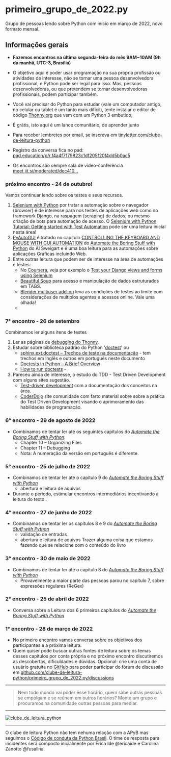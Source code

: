 # primeiro_grupo_de_2022.py

Grupo de pessoas lendo sobre Python com início em março de 2022, novo formato mensal. 

## Informações gerais

- <strong>Fazemos encontros na última segunda-feira do mês 9AM−10AM (9h da manhã, UTC-3, Brasília)</strong>

- O objetivo aqui é poder usar programação na sua própria profissão ou atividades de interesse, não se tornar uma pessoa desenvolvedora profissional, e Python pode ser legal para isso. Mas, pessoas desenvolvedoras, ou que pretendem se tornar desenvolvedoras profissionais, podem participar também.

- Você vai precisar do Python para estudar (vale um computador antigo, no celular ou tablet é um tanto mais difícil), tente instalar o editor de código [Thonny.org](https://thonny.org) que vem com um Python 3 embutido;

- É grátis, isto aqui é um lance comunitário, de aprender junto

- Para receber lembretes por email, se inscreva em [tinyletter.com/clube-de-leitura-python](https://tinyletter.com/clube-de-leitura-python)

- Registro da conversa fica no pad: [pad.education/p/r.f4a4f7179823c1df205f20f4dd5b0ac5](https://pad.education/p/r.f4a4f7179823c1df205f20f4dd5b0ac5)
 
 - Os encontros são sempre sala de vídeo-conferência [meet.jit.si/moderated/dec410...](https://meet.jit.si/moderated/de410c8016975c3aba5b6090859fe79ad5309820805ed331985014f089be9fa9)

### **próximo encontro - 24 de outubro!**

Vamos continuar lendo sobre os testes e seus recursos.

1. [Selenium with Python](https://selenium-python.readthedocs.io/index.html) por tratar a automação sobre o navegador (browser) é de interesse para nos testes de aplicações web como no framework Django, na raspagem (scraping) de dados, ou mesmo criação de bots para automação de acesso. O [Selenium with Python Tutorial: Getting started with Test Automation](https://www.browserstack.com/guide/python-selenium-to-run-web-automation-test) pode ser uma leitura inicial nesta área!
2. [PyAutoGUI](https://pyautogui.readthedocs.io/en/latest/) é tratado no capítulo [CONTROLLING THE KEYBOARD AND MOUSE WITH GUI AUTOMATION](http://automatetheboringstuff.com/2e/chapter20/) do [Automate the Boring Stuff with Python](http://automatetheboringstuff.com/) do Al Sweigart e é uma boa leitura para as automações sobre aplicações Gráficas incluindo Web.
3. Entre outras leitura que podem ser de interesse na área de automações e testes:
   - No [Coursera](https://www.coursera.org), veja por exemplo o [Test your Django views and forms using Selenium](https://www.coursera.org/projects/test-django-views-forms-selenium)
   - [Beautiful Soup](https://beautiful-soup-4.readthedocs.io/en/latest/) para acesso e manipulação de dados estruturados em TAGS. 
   - [Blender multiuser add-on](https://blenderartists.org/t/multi-user/1187118) leva as condições de testes ao limite com considerações de multiplos agentes e acessos online. Vale uma olhada!
   - 


###  **7° encontro   -  26 de setembro**

Combinamos ler alguns itens de testes

1. Ler as páginas de [debugging do Thonny](https://www.fullstackpython.com/debugging.html).
2. Estudar sobre biblioteca padrão do Python '[doctest](https://docs.python.org/pt-br/3/library/doctest.html)' ou
    - [sphinx.ext.doctest – Trechos de teste na documentação](https://www.sphinx-doc.org/pt_BR/master/usage/extensions/doctest.html) - tem trechos em Inglês e outros em português neste documento
    - [Doctests in Python – A Brief Overview](https://www.askpython.com/python-modules/doctests-in-python) 
    - [How to run doctests](https://docs.pytest.org/en/7.1.x/how-to/doctest.html) - 
3. Pareceu ainda de interesse, o estudo do TDD - Test Driven Development com alguns sites sugestão.
    - [Test-driven development](https://www.wikiwand.com/pt/Test-driven_development) com a documentação dos conceitos na área.
    - [CoderDojo](https://coderdojo.com/) site comunidade com farto material sobre sobre a prática do Test Driven Development visando o aprimoramento das habilidades de programação.


### **6° encontro   - 29 de agosto de 2022**

-   Combinamos de tentar ler até os seguintes capítulos do [*Automate the Boring Stuff with Python*](http://automatetheboringstuff.com/):
    - Chapter 10 – Organizing Files
    - Chapter 11 – Debugging
    - Nota: A numeração da versão em português é diferente.
 

### **5° encontro  - 25 de julho de 2022**

-   Combinamos de tentar ler até o capítulo 9 do  [*Automate the Boring Stuff with Python*](http://automatetheboringstuff.com/) 
    - abertura e leitura de aquivos
-   Durante o periodo, estimular encontros intermediários incentivando a leitura do texto . 


### **4° encontro  - 27 de junho de 2022**

-   Combinamos de tentar ler os capítulos 8 e 9 do  [*Automate the Boring Stuff with Python*](http://automatetheboringstuff.com/) 
    - validação de entradas
    - abertura e leitura de aquivos
    Trazer alguma coisa que estamos fazendo que se relacione com o conteúdo do livro

### **3° encontro  - 30 de maio de 2022**

 -  Combinamos de tentar ler até o capítulo 8 do  [*Automate the Boring Stuff with Python*](http://automatetheboringstuff.com/) 
    - Provavelmente a maior parte das pessoas parou no capítulo 7, sobre expressões regulares (ReGex)
    
### **2° encontro - 25 de abril de 2022**
- Conversa sobre a Leitura dos 6 primeiros capítulos do [*Automate the Boring Stuff with Python*](http://automatetheboringstuff.com/) 

### **1° encontro - 28 de março de 2022**
- No primeiro encontro vamos conversa sobre os objetivos dos participantes e a próxima leitura.
- Quem quiser pode buscar outras fontes de leitura sobre os temas desses capítulos por conta própria e no próximo encontro discutiremos as descobertas, dificuldades e dúvidas.
Opcional: crie uma conta de usuário gratuita no [GitHub](https://github.com/signup) para poder participar do fórum de discussão em [github.com/clube-de-leitura-python/primeiro_grupo_de_2022.py/discussions](https://github.com/clube-de-leitura-python/primeiro_grupo_de_2022.py/discussions)


---

> Nem todo mundo vai poder esse horário, quem sabe outras pessoas se empolgam e se reúnem em outros horários?
> Monte um grupo e procuramos na comunidade outras pessoas para mediar.

---

![clube_de_leitura_python](https://user-images.githubusercontent.com/3694604/126589139-b52c2bc0-937a-4238-b3ba-189dec5d4c64.png)

---

O clube de leitura Python não tem nehuma relação com a APyB mas seguimos o [Código de conduta da Python Brasil](https://python.org.br/cdc/). O time de resposta para incidentes será composto inicialmente por Erica Ide @ericaide e Carolina Zanotto @fusalina.

